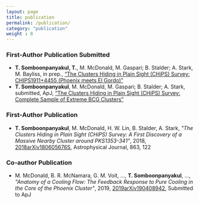 ```yaml
---
layout: page
title: publication
permalink: /publication/
category: "publication"
weight : 8
---
```


### First-Author Publication Submitted
- **T. Somboonpanyakul, T.**, M. McDonald, M. Gaspari; B. Stalder; A. Stark, M. Bayliss, in prep., [“The Clusters Hiding in Plain Sight (CHiPS) Survey: CHIPS1911+4455 (Phoenix meets El Gordo)”](/extra_webpage/papers/chips03_v5.pdf)
- **T. Somboonpanyakul**, M. McDonald, M. Gaspari; B. Stalder; A. Stark, submitted, ApJ, [“The Clusters Hiding in Plain Sight (CHiPS) Survey: Complete Sample of Extreme BCG Clusters”](/extra_webpage/papers/chips_main_v7.pdf)

### First-Author Publication
- **T. Somboonpanyakul**, M. McDonald, H. W. Lin, B. Stalder, A. Stark, *"The Clusters Hiding in Plain Sight (CHiPS) Survey: A First Discovery of a Massive Nearby Cluster around PKS1353-341"*, 2018, [2018arXiv180605676S](https://arxiv.org/abs/1806.05676), Astrophysical Journal, 863, 122

### Co-author Publication
- M. McDonald, B. R. McNamara, G. M. Voit, ..., **T. Somboonpanyakul**, ..., *"Anatomy of a Cooling Flow: The Feedback Response to Pure Cooling in the Core of the Phoenix Cluster"*, 2019, [2019arXiv190408942](https://arxiv.org/abs/1904.08942), Submitted to ApJ